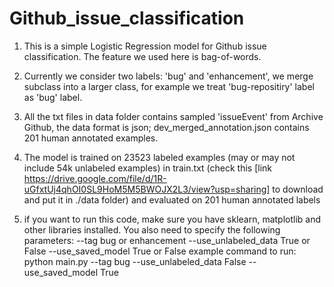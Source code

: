 # Github_issue_classification
1. This is a simple Logistic Regression model for Github issue classification. The feature we used here is bag-of-words.

2. Currently we consider two labels: 'bug' and 'enhancement', we merge subclass into a larger class, for example we treat
'bug-repositiry' label as 'bug' label.

3. All the txt files in data folder contains sampled 'issueEvent' from Archive Github, the data format is json; dev_merged_annotation.json contains
201 human annotated examples.

4. The model is trained on 23523 labeled examples (may or may not include 54k unlabeled examples) in train.txt (check this [link https://drive.google.com/file/d/1R-uGfxtUj4qhOI0SL9HoM5M5BWOJX2L3/view?usp=sharing] to download and put it in ./data folder) and evaluated on 201 human annotated labels

5. if you want to run this code, make sure you have sklearn, matplotlib and other libraries installed. You also need to specify the following parameters:
    --tag bug or enhancement
    --use_unlabeled_data True or False
    --use_saved_model True or False
    example command to run:
    python main.py --tag bug --use_unlabeled_data False --use_saved_model True
